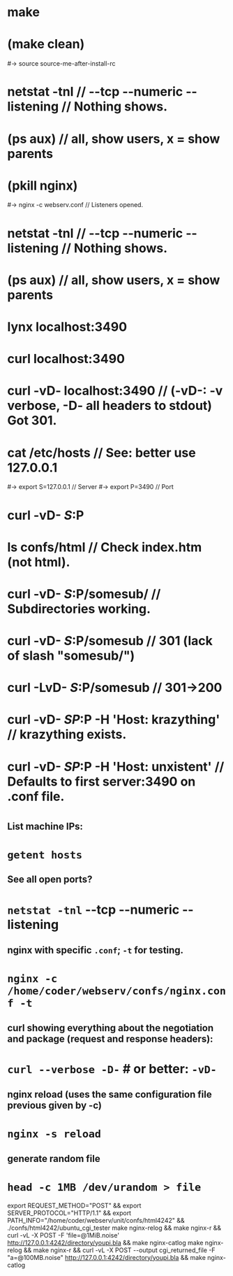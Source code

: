 #
# make
# (make clean)
#-> source source-me-after-install-rc
# netstat -tnl					// --tcp --numeric --listening // Nothing shows.
# (ps aux)						// all, show users, x = show parents
# (pkill nginx)
#-> nginx -c webserv.conf			// Listeners opened.
# netstat -tnl					// --tcp --numeric --listening // Nothing shows.
# (ps aux)						// all, show users, x = show parents
# lynx localhost:3490
# curl localhost:3490
# curl -vD- localhost:3490		// (-vD-: -v verbose, -D- all headers to stdout) Got 301.
# cat /etc/hosts				// See: better use 127.0.0.1
#-> export S=127.0.0.1			// Server
#-> export P=3490				// Port
# curl -vD- $S:$P
# ls confs/html					// Check index.htm (not html).
# curl -vD- $S:$P/somesub/		// Subdirectories working.
# curl -vD- $S:$P/somesub		// 301 (lack of slash "somesub/")
# curl -LvD- $S:$P/somesub		// 301->200
# curl -vD- $SP:$P -H 'Host: krazything'	// krazything exists.
# curl -vD- $SP:$P -H 'Host: unxistent'		// Defaults to first server:3490 on .conf file.

#
#

## List machine IPs:
# `getent hosts`

## See all open ports?
# `netstat -tnl` --tcp --numeric --listening

## nginx with specific `.conf`; `-t` for testing.
# `nginx -c /home/coder/webserv/confs/nginx.conf -t`

## curl showing everything about the negotiation and package (request and response headers):
# `curl --verbose -D-` # or better: `-vD-`

## nginx reload (uses the same configuration file previous given by -c)
# `nginx -s reload`

## generate random file
# `head -c 1MB /dev/urandom > file`

  export REQUEST_METHOD="POST" && export SERVER_PROTOCOL="HTTP/1.1" && export PATH_INFO="/home/coder/webserv/unit/confs/html4242" && ./confs/html4242/ubuntu_cgi_tester 
  make nginx-relog && make nginx-r && curl -vL -X POST -F 'file=@1MiB.noise' http://127.0.0.1:4242/directory/youpi.bla && make nginx-catlog
  make nginx-relog && make nginx-r && curl -vL -X POST --output cgi_returned_file -F "a=@100MB.noise" http://127.0.0.1:4242/directory/youpi.bla && make nginx-catlog

